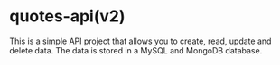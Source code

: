 # quotes-api(v2)

This is a simple API project that allows you to create, read, update and delete data. The data is stored in a MySQL and MongoDB database.